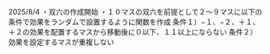 2025/8/4
・双六の作成開始
・１０マスの双六を前提として２〜９マスに以下の条件で効果をランダムで設置するように関数を作成
条件１）−１、−２、＋１、＋２の効果を配置するマスから移動後に０以下、１１以上にならない
条件２）効果を設定するマスが重複しない

